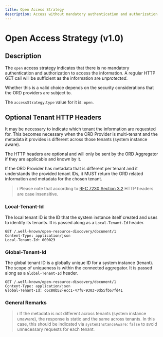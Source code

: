 ```yaml
---
title: Open Access Strategy
description: Access without mandatory authentication and authorization.
---
```


# Open Access Strategy (v1.0)

## Description

The `open` access strategy indicates that there is no mandatory authentication and authorization to access the information. A regular HTTP GET call will be sufficient as the information are _unprotected_.

Whether this is a valid choice depends on the security considerations that the ORD providers are subject to.

The `accessStrategy`.`type` value for it is: `open`.

## Optional Tenant HTTP Headers

It may be necessary to indicate which tenant the information are requested for.
This becomes necessary when the ORD Provider is multi-tenant and the metadata it provides is different across those tenants (system instance aware).

The HTTP headers are optional and will only be sent by the ORD Aggregator if they are applicable and known by it.

If the ORD Provider has metadata that is different per tenant and it understands the provided tenant IDs, it MUST return the ORD related information and metadata for the chosen tenant.

> ℹ Please note that according to [RFC 7230 Section 3.2](https://www.rfc-editor.org/rfc/rfc7230#section-3.2) HTTP headers are case insensitive.

### Local-Tenant-Id

The local tenant ID is the ID that the system instance itself created and uses to identify its tenants.
It is passed along as a `Local-Tenant-Id` header.

```http
GET /.well-known/open-resource-discovery/document/1
Content-Type: application/json
Local-Tenant-Id: 000023
```

### Global-Tenant-Id

The global tenant ID is a globally unique ID for a system instance (tenant). The scope of uniqueness is within the connected aggregator.
It is passed along as a `Global-Tenant-Id` header.

```http
GET /.well-known/open-resource-discovery/document/1
Content-Type: application/json
Global-Tenant-Id: c6c80b52-ecc1-47f8-9303-0d55fb67fd41
```

### General Remarks

> ℹ If the metadata is not different across tenants (system instance unaware), the response is static and the same across tenants.
> In this case, this should be indicated via `systemInstanceAware`: `false` to avoid unnecessary requests for each tenant.
